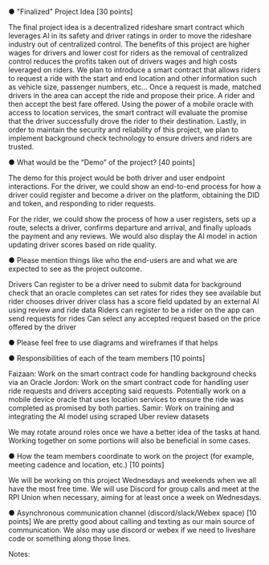 ● "Finalized" Project Idea [30 points]

The final project idea is a decentralized rideshare smart contract which leverages AI in its safety and driver ratings in order to move the rideshare industry out of centralized control. The benefits of this project are higher wages for drivers and lower cost for riders as the removal of centralized control reduces the profits taken out of drivers wages and high costs leveraged on riders. We plan to introduce a smart contract that allows riders to request a ride with the start and end location and other information such as vehicle size, passenger numbers, etc…  Once a request is made, matched drivers in the area can accept the ride and propose their price. A rider and then accept the best fare offered. Using the power of a mobile oracle with access to location services, the smart contract will evaluate the promise that the driver successfully drove the rider to their destination. Lastly, in order to maintain the security and reliability of this project, we plan to implement background check technology to ensure drivers and riders are trusted.

● What would be the “Demo” of the project? [40 points]

The demo for this project would be both driver and user endpoint interactions.
For the driver, we could show an end-to-end process for how a driver could register and become a driver on the platform, obtaining the DID and token, and responding to rider requests. 

For the rider, we could show the process of how a user registers, sets up a route, selects a driver, confirms departure and arrival, and finally uploads the payment and any reviews.
We would also display the AI model in action updating driver scores based on ride quality.

● Please mention things like who the end-users are and what we are expected to see
as the project outcome.

Drivers
Can register to be a driver
need to submit data for background check that an oracle completes
can set rates for rides they see available but rider chooses driver
driver class has a score field updated by an external AI using review and ride data
Riders
can register to be a rider on the app
can send requests for rides
Can select any accepted request based on the price offered by the driver








● Please feel free to use diagrams and wireframes if that helps






● Responsibilities of each of the team members [10 points]

Faizaan: Work on the smart contract code for handling background checks via an Oracle
Jordon: Work on the smart contract code for handling user ride requests and drivers accepting said requests. Potentially work on a mobile device oracle that uses location services to ensure the ride was completed as promised by both parties.
Samir: Work on training and integrating the AI model using scraped Uber review datasets

We may rotate around roles once we have a better idea of the tasks at hand. Working together on some portions will also be beneficial in some cases.

● How the team members coordinate to work on the project (for example,
meeting cadence and location, etc.) [10 points]

We will be working on this project Wednesdays and weekends when we all have the most free time. We will use Discord for group calls and meet at the RPI Union when necessary, aiming for at least once a week on Wednesdays.

● Asynchronous communication channel (discord/slack/Webex space) [10 points]
We are pretty good about calling and texting as our main source of communication. We also may use discord or webex if we need to liveshare code or something along those lines.

Notes:


